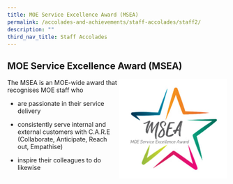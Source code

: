 ```yaml
---
title: MOE Service Excellence Award (MSEA)
permalink: /accolades-and-achievements/staff-accolades/staff2/
description: ""
third_nav_title: Staff Accolades
---
```

## MOE Service Excellence Award (MSEA)

<img align="right" style="width:49%" src="/images/mseaimg1.jpg">

The MSEA is an MOE-wide award that recognises MOE staff who

*   are passionate in their service delivery  
      
    
*   consistently serve internal and external customers with C.A.R.E (Collaborate, Anticipate, Reach out, Empathise)  
      
    
*   inspire their colleagues to do likewise